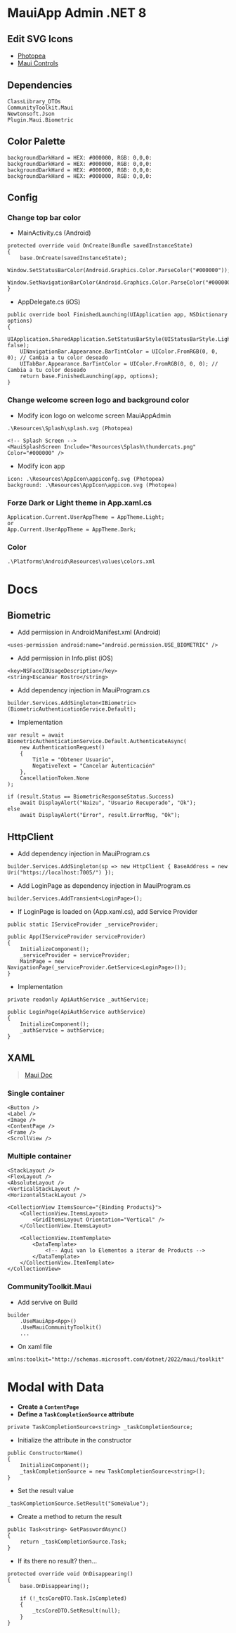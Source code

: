 ﻿# MauiApp Admin .NET 8

## Edit SVG Icons
* [Photopea](https://www.photopea.com/)
* [Maui Controls](https://learn.microsoft.com/en-us/dotnet/maui/user-interface/controls/?view=net-maui-8.0)

## Dependencies
```
ClassLibrary_DTOs
CommunityToolkit.Maui
Newtonsoft.Json
Plugin.Maui.Biometric
```

## Color Palette
```
backgroundDarkHard = HEX: #000000, RGB: 0,0,0:
backgroundDarkHard = HEX: #000000, RGB: 0,0,0:
backgroundDarkHard = HEX: #000000, RGB: 0,0,0:
backgroundDarkHard = HEX: #000000, RGB: 0,0,0:
```

## Config
### Change top bar color
* MainActivity.cs (Android)
```
protected override void OnCreate(Bundle savedInstanceState)
{
    base.OnCreate(savedInstanceState);
    Window.SetStatusBarColor(Android.Graphics.Color.ParseColor("#000000"));
    Window.SetNavigationBarColor(Android.Graphics.Color.ParseColor("#000000"));
}
```
* AppDelegate.cs (iOS)
```
public override bool FinishedLaunching(UIApplication app, NSDictionary options)
{
    UIApplication.SharedApplication.SetStatusBarStyle(UIStatusBarStyle.LightContent, false);
    UINavigationBar.Appearance.BarTintColor = UIColor.FromRGB(0, 0, 0); // Cambia a tu color deseado
    UITabBar.Appearance.BarTintColor = UIColor.FromRGB(0, 0, 0); // Cambia a tu color deseado
    return base.FinishedLaunching(app, options);
}
```

### Change welcome screen logo and background color
* Modify icon logo on welcome screen MauiAppAdmin
```
.\Resources\Splash\splash.svg (Photopea)

<!-- Splash Screen -->
<MauiSplashScreen Include="Resources\Splash\thundercats.png" Color="#000000" />
```
* Modify icon app
```
icon: .\Resources\AppIcon\appiconfg.svg (Photopea)
background: .\Resources\AppIcon\appicon.svg (Photopea)
```
### Forze Dark or Light theme in App.xaml.cs
```
Application.Current.UserAppTheme = AppTheme.Light;
or
App.Current.UserAppTheme = AppTheme.Dark;
```

### Color
```
.\Platforms\Android\Resources\values\colors.xml
```
# Docs

## Biometric
* Add permission in AndroidManifest.xml (Android)
```
<uses-permission android:name="android.permission.USE_BIOMETRIC" />
```
* Add permission in Info.plist (iOS)
```
<key>NSFaceIDUsageDescription</key>
<string>Escanear Rostro</string>
```
* Add dependency injection in MauiProgram.cs
```
builder.Services.AddSingleton<IBiometric>(BiometricAuthenticationService.Default);
```
* Implementation
```
var result = await BiometricAuthenticationService.Default.AuthenticateAsync(
    new AuthenticationRequest()
    {
        Title = "Obtener Usuario",
        NegativeText = "Cancelar Autenticación"
    }, 
    CancellationToken.None
);

if (result.Status == BiometricResponseStatus.Success)
    await DisplayAlert("Naizu", "Usuario Recuperado", "Ok");
else
    await DisplayAlert("Error", result.ErrorMsg, "Ok");
```

## HttpClient
* Add dependency injection in MauiProgram.cs
```
builder.Services.AddSingleton(sp => new HttpClient { BaseAddress = new Uri("https://localhost:7005/") });
```
* Add LoginPage as dependency injection in MauiProgram.cs
```
builder.Services.AddTransient<LoginPage>();
```
* If LoginPage is loaded on (App.xaml.cs), add Service Provider
```
public static IServiceProvider _serviceProvider;

public App(IServiceProvider serviceProvider)
{
    InitializeComponent();
    _serviceProvider = serviceProvider;
    MainPage = new NavigationPage(_serviceProvider.GetService<LoginPage>());
}
```
* Implementation
```
private readonly ApiAuthService _authService;

public LoginPage(ApiAuthService authService)
{
	InitializeComponent();
    _authService = authService;
}
```

## XAML
> [Maui Doc](https://learn.microsoft.com/es-es/dotnet/maui/whats-new/dotnet-8?view=net-maui-8.0)

### Single container
```
<Button />
<Label />
<Image />
<ContentPage />
<Frame />
<ScrollView />
```

### Multiple container
```
<StackLayout />
<FlexLayout />
<AbsoluteLayout />
<VerticalStackLayout />
<HorizontalStackLayout />

<CollectionView ItemsSource="{Binding Products}">
    <CollectionView.ItemsLayout>
        <GridItemsLayout Orientation="Vertical" />
    </CollectionView.ItemsLayout>

    <CollectionView.ItemTemplate>
        <DataTemplate>
            <!-- Aqui van lo Elementos a iterar de Products -->
        </DataTemplate>
    </CollectionView.ItemTemplate>
</CollectionView>
```

### CommunityToolkit.Maui
* Add servive on Build
```
builder
    .UseMauiApp<App>()
    .UseMauiCommunityToolkit()
    ...
```
* On xaml file
```
xmlns:toolkit="http://schemas.microsoft.com/dotnet/2022/maui/toolkit"
```

# Modal with Data
* **Create a `ContentPage`**  
* **Define a `TaskCompletionSource` attribute**  
```
private TaskCompletionSource<string> _taskCompletionSource;
```
* Initialize the attribute in the constructor
```
public ConstructorName()
{
    InitializeComponent();
    _taskCompletionSource = new TaskCompletionSource<string>();
}
```
* Set the result value
```
_taskCompletionSource.SetResult("SomeValue");
```
* Create a method to return the result
```
public Task<string> GetPasswordAsync()
{
    return _taskCompletionSource.Task;
}
```
* If its there no result? then...
```
protected override void OnDisappearing()
{
    base.OnDisappearing();

    if (!_tcsCoreDTO.Task.IsCompleted)
    {
        _tcsCoreDTO.SetResult(null);
    }
}
```
